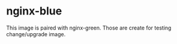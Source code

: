 # nginx-blue

This image is paired with nginx-green.
Those are create for testing change/upgrade image.
